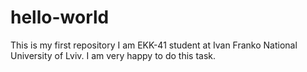 # hello-world
This is my first repository
I am EKK-41 student at Ivan Franko National University of Lviv. 
I am very happy to do this task. 
